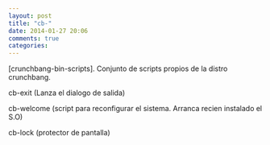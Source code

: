```yaml
---
layout: post
title: "cb-"
date: 2014-01-27 20:06
comments: true
categories: 
---
```

[crunchbang-bin-scripts]. Conjunto de scripts propios de la distro crunchbang.

cb-exit (Lanza el dialogo de salida)

cb-welcome (script para reconfigurar el sistema. Arranca recien instalado el S.O)

cb-lock (protector de pantalla)

